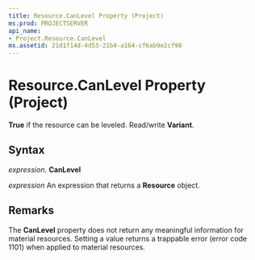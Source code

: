 ```yaml
---
title: Resource.CanLevel Property (Project)
ms.prod: PROJECTSERVER
api_name:
- Project.Resource.CanLevel
ms.assetid: 21d1f14d-4d53-21b4-a164-cf6ab9e2cf98
---
```



# Resource.CanLevel Property (Project)

 **True** if the resource can be leveled. Read/write **Variant**.


## Syntax

 _expression_. **CanLevel**

 _expression_ An expression that returns a **Resource** object.


## Remarks

The  **CanLevel** property does not return any meaningful information for material resources. Setting a value returns a trappable error (error code 1101) when applied to material resources.


